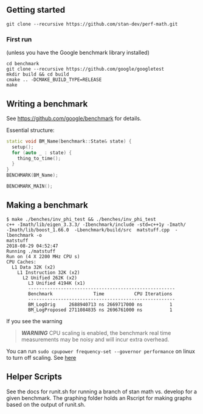 ## Getting started
```
git clone --recursive https://github.com/stan-dev/perf-math.git
```

### First run

(unless you have the Google benchmark library installed)
```
cd benchmark
git clone --recursive https://github.com/google/googletest
mkdir build && cd build
cmake .. -DCMAKE_BUILD_TYPE=RELEASE
make
```

## Writing a benchmark

See https://github.com/google/benchmark for details.

Essential structure:
```cpp
static void BM_Name(benchmark::State& state) {
  setup();
  for (auto _ : state) {
    thing_to_time();
  }
}
BENCHMARK(BM_Name);

BENCHMARK_MAIN();
```

## Making a benchmark
```
$ make ./benches/inv_phi_test && ./benches/inv_phi_test
c++ -Imath/lib/eigen_3.3.3/ -Ibenchmark/include -std=c++1y -Imath/
-Imath/lib/boost_1.66.0  -Lbenchmark/build/src  matstuff.cpp  -lbenchmark -o
matstuff
2018-08-29 04:52:47
Running ./matstuff
Run on (4 X 2200 MHz CPU s)
CPU Caches:
  L1 Data 32K (x2)
    L1 Instruction 32K (x2)
      L2 Unified 262K (x2)
        L3 Unified 4194K (x1)
        ------------------------------------------------------
        Benchmark               Time           CPU Iterations
        ------------------------------------------------------
        BM_LogOrig     2688940713 ns 2669717000 ns          1
        BM_LogProposed 2711084835 ns 2696761000 ns          1
```

If you see the warning

> ***WARNING*** CPU scaling is enabled, the benchmark real time measurements may be noisy and will incur extra overhead.

You can run `sudo cpupower frequency-set --governor performance` on linux to turn off scaling. See [here](https://stackoverflow.com/questions/38395070/google-microbenchmarking-cpu-scaling-warning)


## Helper Scripts

See the docs for runit.sh for running a branch of stan math vs. develop for a given benchmark. The graphing folder holds an Rscript for making graphs based on the output of runit.sh.
